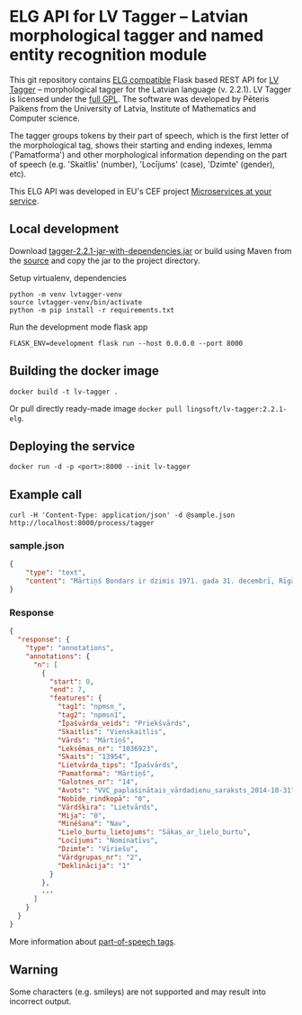 # ELG API for LV Tagger – Latvian morphological tagger and named entity recognition module

This git repository contains
[ELG compatible](https://european-language-grid.readthedocs.io/en/stable/all/A3_API/LTInternalAPI.html)
Flask based REST API for [LV Tagger](https://github.com/PeterisP/LVTagger) – morphological
tagger for the Latvian language (v. 2.2.1).
LV Tagger is licensed under the
[full GPL](https://github.com/PeterisP/LVTagger/blob/master/LICENSE.txt).
The software was developed by Pēteris Paikens from the University of Latvia,
Institute of Mathematics and Computer science.

The tagger groups tokens by their part of speech, which is the first letter of
the morphological tag, shows their starting and ending indexes, lemma ('Pamatforma')
and other morphological information depending on the part of speech
(e.g. 'Skaitlis' (number), 'Locījums' (case), 'Dzimte' (gender), etc).

This ELG API was developed in EU's CEF project
[Microservices at your service](https://www.lingsoft.fi/en/microservices-at-your-service-bridging-gap-between-nlp-research-and-industry).

## Local development

Download [tagger-2.2.1-jar-with-dependencies.jar](https://search.maven.org/remotecontent?filepath=lv/ailab/morphology/tagger/2.2.1/tagger-2.2.1-jar-with-dependencies.jar)
or build using Maven from the [source](https://github.com/PeterisP/LVTagger)
and copy the jar to the project directory.

Setup virtualenv, dependencies
```
python -m venv lvtagger-venv
source lvtagger-venv/bin/activate
python -m pip install -r requirements.txt
```

Run the development mode flask app
```
FLASK_ENV=development flask run --host 0.0.0.0 --port 8000
```

## Building the docker image

```
docker build -t lv-tagger .
```

Or pull directly ready-made image `docker pull lingsoft/lv-tagger:2.2.1-elg`.

## Deploying the service

```
docker run -d -p <port>:8000 --init lv-tagger
```

## Example call

```
curl -H 'Content-Type: application/json' -d @sample.json http://localhost:8000/process/tagger
```

### sample.json

```json
{
    "type": "text",
    "content": "Mārtiņš Bondars ir dzimis 1971. gada 31. decembrī, Rīgā."
}
```

### Response

```json
{
  "response": {
    "type": "annotations",
    "annotations": {
      "n": [
        {
          "start": 0,
          "end": 7,
          "features": {
            "tag1": "npmsn_",
            "tag2": "npmsn1",
            "Īpašvārda_veids": "Priekšvārds",
            "Skaitlis": "Vienskaitlis",
            "Vārds": "Mārtiņš",
            "Leksēmas_nr": "1036923",
            "Skaits": "13954",
            "Lietvārda_tips": "Īpašvārds",
            "Pamatforma": "Mārtiņš",
            "Galotnes_nr": "14",
            "Avots": "VVC_paplašinātais_vārdadienu_saraksts_2014-10-31",
            "Nobīde_rindkopā": "0",
            "Vārdšķira": "Lietvārds",
            "Mija": "0",
            "Minēšana": "Nav",
            "Lielo_burtu_lietojums": "Sākas_ar_lielo_burtu",
            "Locījums": "Nominatīvs",
            "Dzimte": "Vīriešu",
            "Vārdgrupas_nr": "2",
            "Deklinācija": "1"
          }
        },
        ...
      ]
    }
  }
}
```

More information about
[part-of-speech tags](https://peteris.rocks/blog/latvian-part-of-speech-tagging/).

## Warning

Some characters (e.g. smileys) are not supported and may result into incorrect output. 

